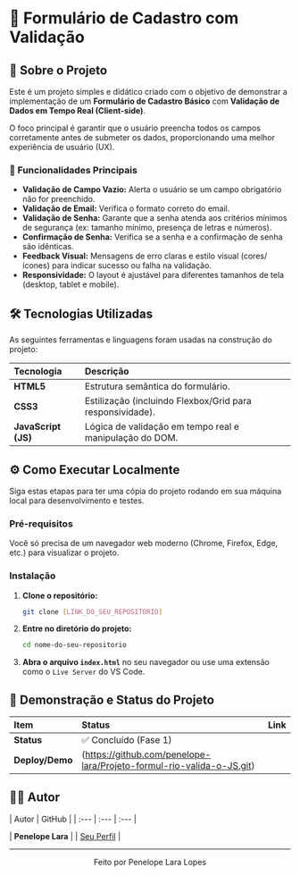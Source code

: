 # 📄 Formulário de Cadastro com Validação

## 🚀 Sobre o Projeto

Este é um projeto simples e didático criado com o objetivo de demonstrar a implementação de um **Formulário de Cadastro Básico** com **Validação de Dados em Tempo Real (Client-side)**.

O foco principal é garantir que o usuário preencha todos os campos corretamente antes de submeter os dados, proporcionando uma melhor experiência de usuário (UX).

### 🌟 Funcionalidades Principais

* **Validação de Campo Vazio:** Alerta o usuário se um campo obrigatório não for preenchido.
* **Validação de Email:** Verifica o formato correto do email.
* **Validação de Senha:** Garante que a senha atenda aos critérios mínimos de segurança (ex: tamanho mínimo, presença de letras e números).
* **Confirmação de Senha:** Verifica se a senha e a confirmação de senha são idênticas.
* **Feedback Visual:** Mensagens de erro claras e estilo visual (cores/ícones) para indicar sucesso ou falha na validação.
* **Responsividade:** O layout é ajustável para diferentes tamanhos de tela (desktop, tablet e mobile).

## 🛠️ Tecnologias Utilizadas

As seguintes ferramentas e linguagens foram usadas na construção do projeto:

| Tecnologia | Descrição |
| :--- | :--- |
| **HTML5** | Estrutura semântica do formulário. |
| **CSS3** | Estilização (incluindo Flexbox/Grid para responsividade). |
| **JavaScript (JS)** | Lógica de validação em tempo real e manipulação do DOM. |

## ⚙️ Como Executar Localmente

Siga estas etapas para ter uma cópia do projeto rodando em sua máquina local para desenvolvimento e testes.

### Pré-requisitos

Você só precisa de um navegador web moderno (Chrome, Firefox, Edge, etc.) para visualizar o projeto.

### Instalação

1.  **Clone o repositório:**
    ```bash
    git clone [LINK_DO_SEU_REPOSITORIO]
    ```
2.  **Entre no diretório do projeto:**
    ```bash
    cd nome-do-seu-repositorio
    ```
3.  **Abra o arquivo `index.html`** no seu navegador ou use uma extensão como o `Live Server` do VS Code.

## 🔗 Demonstração e Status do Projeto

| Item | Status | Link |
| :--- | :--- | :--- |
| **Status** | ✅ Concluído (Fase 1) | |
| **Deploy/Demo** | (https://github.com/penelope-lara/Projeto-formul-rio-valida-o-JS.git) |

## 🧑‍💻 Autor

| Autor | GitHub | 
| :--- | :--- | :--- |        

| **Penelope Lara** | | [Seu Perfil](https://github.com/penelope-lara) | 

---

<p align="center">Feito por Penelope Lara Lopes</p>
